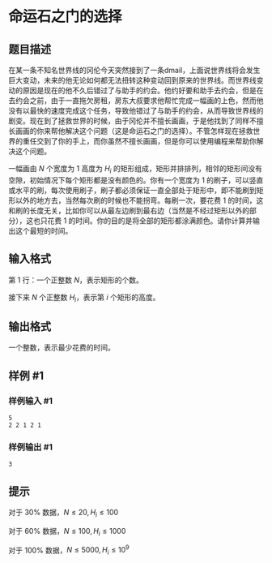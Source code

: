 # 命运石之门的选择

## 题目描述

在某一条不知名世界线的冈伦今天突然接到了一条dmail，上面说世界线将会发生巨大变动，未来的他无论如何都无法扭转这种变动回到原来的世界线。而世界线变动的原因是现在的他不久后错过了与助手的约会。他约好要和助手去约会，但是在去约会之前，由于一直拖欠房租，房东大叔要求他帮忙完成一幅画的上色，然而他没有以最快的速度完成这个任务，导致他错过了与助手的约会，从而导致世界线的剧变。现在到了拯救世界的时候，由于冈伦并不擅长画画，于是他找到了同样不擅长画画的你来帮他解决这个问题（这是命运石之门的选择）。不管怎样现在拯救世界的重任交到了你的手上，而你虽然不擅长画画，但是你可以使用编程来帮助你解决这个问题。

一幅画由 $N$ 个宽度为 $1$ 高度为 $H_i$ 的矩形组成，矩形并排排列，相邻的矩形间没有空隙，初始情况下每个矩形都是没有颜色的。你有一个宽度为 $1$ 的刷子，可以竖直或水平的刷，每次使用刷子，刷子都必须保证一直全部处于矩形中，即不能刷到矩形以外的地方去，当然每次刷的时候也不能拐弯。每刷一次，要花费 $1$ 的时间，这和刷的长度无关，比如你可以从最左边刷到最右边（当然是不经过矩形以外的部分），这也只花费 $1$ 的时间。你的目的是将全部的矩形都涂满颜色。请你计算并输出这个最短的时间。

## 输入格式

第 $1$ 行：一个正整数 $N$，表示矩形的个数。

接下来 $N$ 个正整数 $H_i$，表示第 $i$ 个矩形的高度。

## 输出格式

一个整数，表示最少花费的时间。


## 样例 #1

### 样例输入 #1
```
5
2 2 1 2 1
```

### 样例输出 #1

```
3
```

## 提示

对于 $30\%$ 数据，$N\leq20, H_i\leq100$

对于 $60\%$ 数据，$N\leq100, H_i\leq1000$

对于 $100\%$ 数据，$N\le5000, H_i\leq10^9$
